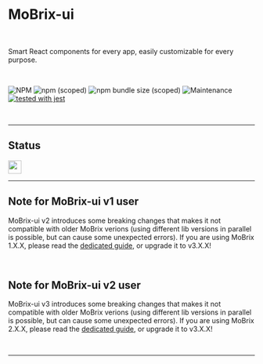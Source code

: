 # MoBrix-ui

<br>

Smart React components for every app, easily customizable for every purpose.

<br>

![NPM](https://img.shields.io/npm/l/mobrix-ui?label=License&style=for-the-badge)
![npm (scoped)](https://img.shields.io/npm/v/mobrix-ui?color=orange%20&label=Latest%20version&style=for-the-badge&logo=npm)
![npm bundle size (scoped)](https://img.shields.io/bundlephobia/min/mobrix-ui?label=Package%20size&style=for-the-badge&logo=npm)
![Maintenance](https://img.shields.io/maintenance/yes/2025?label=Maintained&style=for-the-badge)
[![tested with jest](https://img.shields.io/badge/tested_with-jest-99424f.svg?logo=jest&style=for-the-badge)](https://github.com/facebook/jest)

<br>

---

## Status



<a href="https://snyk.io/test/github/CianciarusoCataldo/mobrix-ui">
<img src="https://snyk.io/test/github/CianciarusoCataldo/mobrix-ui/badge.svg?targetFile=package.json&style=flat-square" height="27px"/>
</a>

---

## Note for MoBrix-ui v1 user

MoBrix-ui v2 introduces some breaking changes that makes it not compatible with older MoBrix verions (using different lib versions in parallel is possible, but can cause some unexpected errors). If you are using MoBrix 1.X.X, please read the [dedicated guide](https://cianciarusocataldo.github.io/mobrix-ui/docs/#/v1_guide), or upgrade it to v3.X.X!

<br>

## Note for MoBrix-ui v2 user

MoBrix-ui v3 introduces some breaking changes that makes it not compatible with older MoBrix verions (using different lib versions in parallel is possible, but can cause some unexpected errors). If you are using MoBrix 2.X.X, please read the [dedicated guide](https://cianciarusocataldo.github.io/mobrix-ui/docs/#/v2_guide), or upgrade it to v3.X.X!

<br>

---
